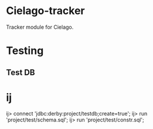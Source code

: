 Cielago-tracker
===============

Tracker module for Cielago.

# Testing

## Test DB

  # ij
  ij> connect 'jdbc:derby:project/testdb;create=true';
  ij> run 'project/test/schema.sql';
  ij> run 'project/test/constr.sql';
